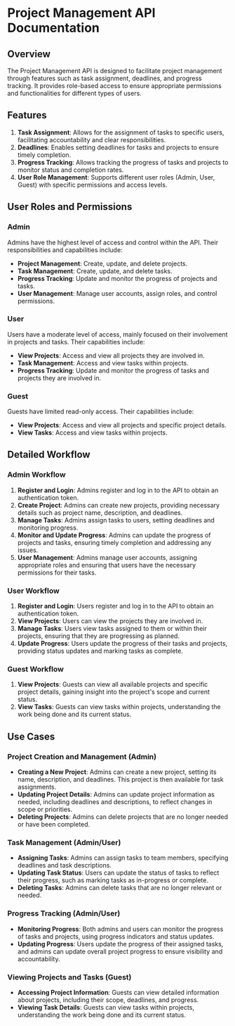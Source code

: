 # Project Management API Documentation

## Overview

The Project Management API is designed to facilitate project management through features such as task assignment, deadlines, and progress tracking. It provides role-based access to ensure appropriate permissions and functionalities for different types of users.

## Features

1. **Task Assignment**: Allows for the assignment of tasks to specific users, facilitating accountability and clear responsibilities.
2. **Deadlines**: Enables setting deadlines for tasks and projects to ensure timely completion.
3. **Progress Tracking**: Allows tracking the progress of tasks and projects to monitor status and completion rates.
4. **User Role Management**: Supports different user roles (Admin, User, Guest) with specific permissions and access levels.

## User Roles and Permissions

### Admin
Admins have the highest level of access and control within the API. Their responsibilities and capabilities include:

- **Project Management**: Create, update, and delete projects.
- **Task Management**: Create, update, and delete tasks.
- **Progress Tracking**: Update and monitor the progress of projects and tasks.
- **User Management**: Manage user accounts, assign roles, and control permissions.

### User
Users have a moderate level of access, mainly focused on their involvement in projects and tasks. Their capabilities include:

- **View Projects**: Access and view all projects they are involved in.
- **Task Management**: Access and view tasks within projects.
- **Progress Tracking**: Update and monitor the progress of tasks and projects they are involved in.

### Guest
Guests have limited read-only access. Their capabilities include:

- **View Projects**: Access and view all projects and specific project details.
- **View Tasks**: Access and view tasks within projects.

## Detailed Workflow

### Admin Workflow

1. **Register and Login**: Admins register and log in to the API to obtain an authentication token.
2. **Create Project**: Admins can create new projects, providing necessary details such as project name, description, and deadlines.
3. **Manage Tasks**: Admins assign tasks to users, setting deadlines and monitoring progress.
4. **Monitor and Update Progress**: Admins can update the progress of projects and tasks, ensuring timely completion and addressing any issues.
5. **User Management**: Admins manage user accounts, assigning appropriate roles and ensuring that users have the necessary permissions for their tasks.

### User Workflow

1. **Register and Login**: Users register and log in to the API to obtain an authentication token.
2. **View Projects**: Users can view the projects they are involved in.
3. **Manage Tasks**: Users view tasks assigned to them or within their projects, ensuring that they are progressing as planned.
4. **Update Progress**: Users update the progress of their tasks and projects, providing status updates and marking tasks as complete.

### Guest Workflow

1. **View Projects**: Guests can view all available projects and specific project details, gaining insight into the project's scope and current status.
2. **View Tasks**: Guests can view tasks within projects, understanding the work being done and its current status.

## Use Cases

### Project Creation and Management (Admin)
- **Creating a New Project**: Admins can create a new project, setting its name, description, and deadlines. This project is then available for task assignments.
- **Updating Project Details**: Admins can update project information as needed, including deadlines and descriptions, to reflect changes in scope or priorities.
- **Deleting Projects**: Admins can delete projects that are no longer needed or have been completed.

### Task Management (Admin/User)
- **Assigning Tasks**: Admins can assign tasks to team members, specifying deadlines and task descriptions.
- **Updating Task Status**: Users can update the status of tasks to reflect their progress, such as marking tasks as in-progress or complete.
- **Deleting Tasks**: Admins can delete tasks that are no longer relevant or needed.

### Progress Tracking (Admin/User)
- **Monitoring Progress**: Both admins and users can monitor the progress of tasks and projects, using progress indicators and status updates.
- **Updating Progress**: Users update the progress of their assigned tasks, and admins can update overall project progress to ensure visibility and accountability.

### Viewing Projects and Tasks (Guest)
- **Accessing Project Information**: Guests can view detailed information about projects, including their scope, deadlines, and progress.
- **Viewing Task Details**: Guests can view tasks within projects, understanding the work being done and its current status.
